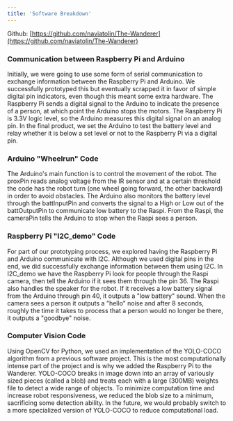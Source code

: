 ```yaml
---
title: 'Software Breakdown'
---
```


Github: [https://github.com/naviatolin/The-Wanderer](https://github.com/naviatolin/The-Wanderer)

### Communication between Raspberry Pi and Arduino

Initially, we were going to use some form of serial communication to exchange information between the Raspberry Pi and Arduino. We successfully prototyped this but eventually scrapped it in favor of simple digital pin indicators, even though this meant some extra hardware. The Raspberry Pi sends a digital signal to the Arduino to indicate the presence of a person, at which point the Arduino stops the motors. The Raspberry Pi is 3.3V logic level, so the Arduino measures this digital signal on an analog pin. In the final product, we set the Arduino to test the battery level and relay whether it is below a set level or not to the Raspberry Pi via a digital pin. 

### Arduino "Wheelrun" Code

The Arduino's main function is to control the movement of the robot. The proxPin reads analog voltage from the IR sensor and at a certain threshold the code has the robot turn (one wheel going forward, the other backward) in order to avoid obstacles. The Arduino also monitors the battery level through the battInputPin and converts the signal to a High or Low out of the battOutputPin to communicate low battery to the Raspi. From the Raspi, the cameraPin tells the Arduino to stop when the Raspi sees a person.

### Raspberry Pi "I2C_demo" Code

For part of our prototyping process, we explored having the Raspberry Pi and Arduino communicate with I2C. Although we used digital pins in the end, we did successfully exchange information between them using I2C. In I2C_demo we have the Raspberry Pi look for people through the Raspi camera, then tell the Arduino if it sees them through the pin 36. The Raspi also handles the speaker for the robot. If it receives a low battery signal from the Arduino through pin 40, it outputs a "low battery" sound. When the camera sees a person it outputs a "hello" noise and after 8 seconds, roughly the time it takes to process that a person would no longer be there, it outputs a "goodbye" noise.

### Computer Vision Code

Using OpenCV for Python, we used an implementation of the YOLO-COCO algorithm from a previous software project. This is the most computationally intense part of the project and is why we added the Raspberry Pi to the Wanderer. YOLO-COCO breaks in image down into an array of variously sized pieces (called a blob) and treats each with a large (300MB) weights file to detect a wide range of objects. To minimize computation time and increase robot responsiveness, we reduced the blob size to a minimum, sacrificing some detection ability. In the future, we would probably switch to a more specialized version of YOLO-COCO to reduce computational load.